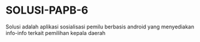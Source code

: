 # SOLUSI-PAPB-6
Solusi adalah aplikasi sosialisasi pemilu berbasis android yang menyediakan info-info terkait pemilihan kepala daerah

